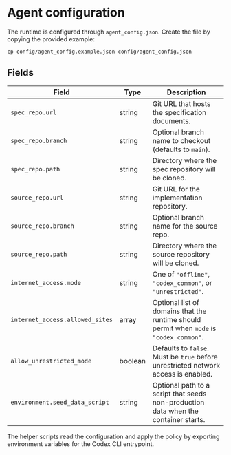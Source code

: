 # Agent configuration

The runtime is configured through `agent_config.json`. Create the file by copying the provided example:

```
cp config/agent_config.example.json config/agent_config.json
```

## Fields

| Field | Type | Description |
| --- | --- | --- |
| `spec_repo.url` | string | Git URL that hosts the specification documents. |
| `spec_repo.branch` | string | Optional branch name to checkout (defaults to `main`). |
| `spec_repo.path` | string | Directory where the spec repository will be cloned. |
| `source_repo.url` | string | Git URL for the implementation repository. |
| `source_repo.branch` | string | Optional branch name for the source repo. |
| `source_repo.path` | string | Directory where the source repository will be cloned. |
| `internet_access.mode` | string | One of `"offline"`, `"codex_common"`, or `"unrestricted"`. |
| `internet_access.allowed_sites` | array | Optional list of domains that the runtime should permit when `mode` is `"codex_common"`. |
| `allow_unrestricted_mode` | boolean | Defaults to `false`. Must be `true` before unrestricted network access is enabled. |
| `environment.seed_data_script` | string | Optional path to a script that seeds non-production data when the container starts. |

The helper scripts read the configuration and apply the policy by exporting environment variables for the Codex CLI entrypoint.


